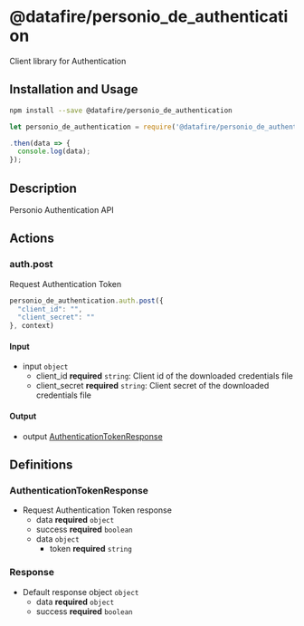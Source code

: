 # @datafire/personio_de_authentication

Client library for Authentication

## Installation and Usage
```bash
npm install --save @datafire/personio_de_authentication
```
```js
let personio_de_authentication = require('@datafire/personio_de_authentication').create();

.then(data => {
  console.log(data);
});
```

## Description

Personio Authentication API

## Actions

### auth.post
Request Authentication Token


```js
personio_de_authentication.auth.post({
  "client_id": "",
  "client_secret": ""
}, context)
```

#### Input
* input `object`
  * client_id **required** `string`: Client id of the downloaded credentials file
  * client_secret **required** `string`: Client secret of the downloaded credentials file

#### Output
* output [AuthenticationTokenResponse](#authenticationtokenresponse)



## Definitions

### AuthenticationTokenResponse
* Request Authentication Token response
  * data **required** `object`
  * success **required** `boolean`
  * data `object`
    * token **required** `string`

### Response
* Default response object `object`
  * data **required** `object`
  * success **required** `boolean`


